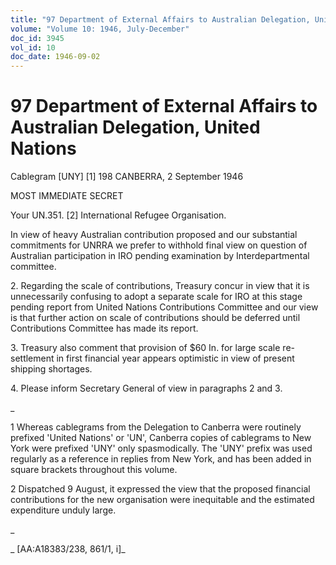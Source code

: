 ```yaml
---
title: "97 Department of External Affairs to Australian Delegation, United Nations"
volume: "Volume 10: 1946, July-December"
doc_id: 3945
vol_id: 10
doc_date: 1946-09-02
---
```


# 97 Department of External Affairs to Australian Delegation, United Nations

Cablegram [UNY] [1] 198 CANBERRA, 2 September 1946

MOST IMMEDIATE SECRET

Your UN.351. [2] International Refugee Organisation.

In view of heavy Australian contribution proposed and our substantial commitments for UNRRA we prefer to withhold final view on question of Australian participation in IRO pending examination by Interdepartmental committee.

2\. Regarding the scale of contributions, Treasury concur in view that it is unnecessarily confusing to adopt a separate scale for IRO at this stage pending report from United Nations Contributions Committee and our view is that further action on scale of contributions should be deferred until Contributions Committee has made its report.

3\. Treasury also comment that provision of $60 In. for large scale re-settlement in first financial year appears optimistic in view of present shipping shortages.

4\. Please inform Secretary General of view in paragraphs 2 and 3.

_

1 Whereas cablegrams from the Delegation to Canberra were routinely prefixed 'United Nations' or 'UN', Canberra copies of cablegrams to New York were prefixed 'UNY' only spasmodically. The 'UNY' prefix was used regularly as a reference in replies from New York, and has been added in square brackets throughout this volume.

2 Dispatched 9 August, it expressed the view that the proposed financial contributions for the new organisation were inequitable and the estimated expenditure unduly large.

_

_ [AA:A18383/238, 861/1, i]_
